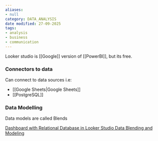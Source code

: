 ```yaml
---
aliases:
- null
category: DATA_ANALYSIS
date modified: 27-09-2025
tags:
- analysis
- business
- communication
---
```

Looker studio is [[Google]] version of [[PowerBI]], but its free.
### Connectors to data

Can connect to data sources i.e:
- [[Google Sheets|Google Sheets]]
- [[PostgreSQL]]

### Data Modelling

Data models are called Blends

[Dashboard with Relational Database in Looker Studio Data Blending and Modeling](https://www.youtube.com/@virtual_school)